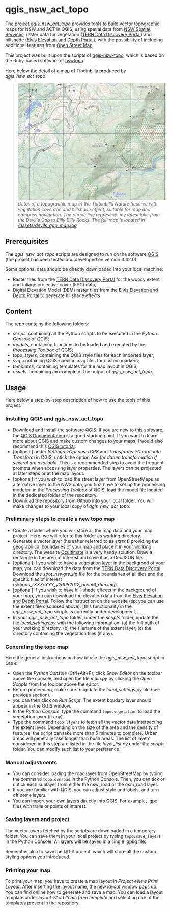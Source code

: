 # qgis_nsw_act_topo

The project *qgis_nsw_act_topo* provides tools to build vector topographic maps for NSW and ACT in QGIS, using spatial data from [NSW Spatial Services](https://portal.spatial.nsw.gov.au/server/rest/services/), raster data for vegetation ([TERN Data Discovery Portal](https://data.tern.org.au/rs/public/data/spot/woody_fpc_extent/nsw-2011/)) and hillshade ([Elvis Elevation and Depth Portal](https://elevation.fsdf.org.au/)), with the possibility of including additional features from [Open Street Map](https://www.openstreetmap.org).

This project was built upon the scripts of [qgis-nsw-topo](https://github.com/tombrennan06/qgis-nsw-topo/), which is based on the Ruby-based software of [nswtopo](https://github.com/mholling/nswtopo).

Here below the detail of a map of Tibdinbilla produced by *qgis_nsw_act_topo*:
>![Devils Gap to Billy Billy Rocks hike map - detail](/assets/devils_gap_map_zoom.jpg)
>*Detail of a topographic map of the Tidbinbilla Nature Reserve with vegetation coverage and hillshade effect, suitable for map and compass navigation. The purple line represents my latest hike from the Devil's Gap to Billy Billy Rocks. The full map is located in [/assets/devils_gap_map.jpg](/assets/devils_gap_map.jpg)*

## Prerequisites

The *qgis_nsw_act_topo* scripts are designed to run on the software [QGIS](https://qgis.org/) (the project has been tested and developed on version 3.42.0).

Some optional data should be directly downloaded into your local machine:
* Raster tiles from the [TERN Data Discovery Portal](https://data.tern.org.au/rs/public/data/spot/woody_fpc_extent/nsw-2011/) for the woody extent and foliage projective cover (FPC) data,
* Digital Elevation Model (DEM) raster tiles from the [Elvis Elevation and Depth Portal](https://elevation.fsdf.org.au/) to generate hillshade effects.

## Content

The repo contains the following folders:
* *scrips*, containing all the Python scripts to be executed in the *Python Console* of QGIS;
* *models*, containing functions to be loaded and executed by the *Processing Toolbox* of QGIS;
* *topo_styles*, containing the QGIS style files for each imported layer;
* *svg*, containing QGIS-specific .svg files for custom markers;
* *templates*, containing templates for the map layout in QGIS;
* *assets*, containing an example of the output of *qgis_nsw_act_topo*.

## Usage

Here below a step-by-step description of how to use the tools of this project.

### Installing QGIS and qgis_nsw_act_topo 

* Download and install the software [QGIS](https://qgis.org/). If you are new to this software, the [QGIS Documentation](https://docs.qgis.org/3.40/en/docs/user_manual/index.html) is a good starting point. If you want to learn more about QGIS and make custom changes to your maps, I would also recommend this [QGIS tutorial](https://www.qgistutorials.com/en/).
* [optional] under *Settings->Options->CRS* and *Transforms->Coordinate Transform* in QGIS, untick the option *Ask for datum transformation if several are available*. This is a recommended step to avoid the frequent prompts when accessing layer properties. The layers can be projected at later steps or at the map layout.
* [optional] if you wish to load the street layer from OpenStreetMaps as alternative layer to the NWS data, you first have to set up the processing modeler: in the *Processing Toolbox* of QGIS, load the model file located in the dedicated folder of the repository.
* Download the repository from Github into your local folder. You will make changes to your local copy of *qgis_nsw_act_topo*.

### Preliminary steps to create a new topo map

* Create a folder where you will store all the map data and your map project. Here, we will refer to this folder as working directory.
* Generate a vector layer (hereafter referred to as *extent*) providing the geographical boundaries of your map and place it in your working directory. The website [Ozultimate](https://maps.ozultimate.com) is a very handy solution. Draw a rectangle in the area of interest and save it as a GeoJSON file.
* [optional] If you wish to have a vegetation layer in the backgrond of your map, you can download the data from the [TERN Data Discovery Portal](https://data.tern.org.au/rs/public/data/spot/woody_fpc_extent/nsw-2011/). Download the _spot_nswgrs.zip_ file for the boundaries of all tiles and the specific tiles of interest (_s5hgps_rXXXcYYY_y20082012_bcvm6_r5m.img_).
* [optional] If you wish to have hill-shade effects in the background of your map, you can download the elevation data from the [Elvis Elevation and Depth Portal](https://elevation.fsdf.org.au/). Follow the instruction on the wedsite (tip: you can use the extent file discussed above). [this functionality in the *qgis_nsw_act_topo* scripts is currently under development].
* In your *qgis_nsw_act_topo* folder, under the _scripts_ folder, update the file _local_settings.py_ with the following information: (a) the full path of your working directory, (b) the filename of the extent layer, (c) the directory containing the vegetation tiles (if any).

### Generating the topo map

Here the general instructions on how to use the *qgis_nsw_act_topo* script in QGIS:
* Open the *Python Console* (Ctrl+Alt+P), click *Show Editor* on the toolbar above the console, and open the file *main.py* by clicking the *Open Scripts* from the toolbar above the editor:
* Before proceeding, make sure to update the _local_settings.py_ file (see previous section).
* you can then click on *Run Script*. The extent boudary layer should appear in the QGIS window.
* In the *Python Console*, type the command `topo.vegetation` to load the vegetation layer (if any).
* Type the command `topo.layers` to fetch all the vector data intersecting the extent layer. Depending on the size of the area and the density of features, the script can take more than 5 minutes to complete. Urban areas will generally take longer than bush areas. The list of layers considered in this step are listed in the file *layer_list.py* under the *scripts* folder. You can modify such list to your preference.

### Manual adjustments

* You can consider loading the road layer from OpenStreetMap by typing the command `topo.osmroad` in the Python Console. Then, you can tick or untick each sublayer from either the nsw_road or the osm_road layer.
* If you are familiar with QGIS, you can adjust style and labels, and turn off some layers.
* You can import your own layers directly into QGIS. For example, .gpx files with trails or points of interest.

### Saving layers and project

The vector layers fetched by the scripts are downloaded in a temporary folder. You can save them in your local project by typing `topo.save_layers` in the Python Console. All layers will be saved in a single .gpkg file.

Remember also to save the QGIS project, which will store all the custom styling options you introduced.

### Printing your map

To print your map, you have to create a map layout in *Project->New Print Layout*. After inserting the layout name, the new _layout_ window pops up. You can find online how to generate and save a map.
You can load a layout template under *layout->Add Items from template* and selecting one of the templates present in the repository.